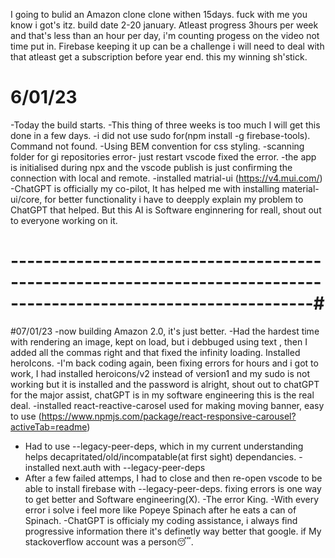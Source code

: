 I going to bulid an Amazon clone clone withen 15days. fuck with me you know i got's itz.
build date 2-20 january.
Atleast progress 3hours per week and that's less than an hour per day, i'm counting progess on the video not time put in.
Firebase keeping it up can be a challenge i will need to deal with that atleast get a subscription before year end.
this my winning sh'stick.

# 6/01/23
-Today the build starts.
-This thing of three weeks is too much I will get this done in a few days.
-i did not use sudo for(npm install -g firebase-tools). Command not found.
-Using BEM convention for css styling.
-scanning folder for gi repositories error- just restart vscode fixed the error.
-the app is initialised during npx and the vscode publish is just confirming the connection with local and remote.
-installed matrial-ui (https://v4.mui.com/)
-ChatGPT is officially my co-pilot, It has helped me with installing material-ui/core, for better functionality i 
have to deepply explain my problem to ChatGPT that helped. But this AI is Software enginnering for reall, shout out to 
everyone working on it.

# -----------------------------------------------------------------------------------------------------------------#
#07/01/23
-now building Amazon 2.0, it's just better.
-Had the hardest time with rendering an image, kept on load, but i debbuged using text , then I added all the commas right and that fixed the infinity loading.
Installed heroIcons.
-I'm back coding again, been fixing errors for hours and i got to work, I had installed heroicons/v2 instead of version1 and my sudo is not working but it is installed and the password is alright, shout out to chatGPT for the major assist, chatGPT is in my software engineering this is the real deal.
-installed react-reactive-carosel used for making moving banner, easy to use (https://www.npmjs.com/package/react-responsive-carousel?activeTab=readme)
- Had to use --legacy-peer-deps, which in my current understanding helps decapritated/old/incompatable(at first sight) dependancies.
-installed next.auth with --legacy-peer-deps
- After a few failed attemps, I had to close and then re-open vscode to be able to install firebase with --legacy-peer-deps. fixing errors is one way to get better and Software engineering(X).
-The error King.
-With every error i solve i feel more like Popeye Spinach after he eats a can of Spinach.
-ChatGPT is officialy my coding assistance, i always find progressive information there it's definetly way better that google. if My stackoverflow account was a person😴.